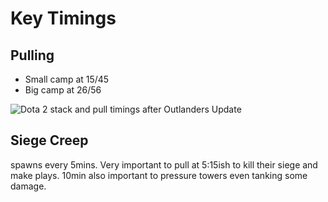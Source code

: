 # Key Timings
## Pulling
- Small camp at 15/45
- Big camp at 26/56

![Dota 2 stack and pull timings after Outlanders Update](https://d1wrci9wmi4ouq.cloudfront.net/news/images/3718/59682caccc1cf606d32574a6b9d37e7d/thumbs/web/w800/jpg/0f83c27f182f79e81445411e39eb723f.jpg)

## Siege Creep
spawns every 5mins. Very important to pull at 5:15ish to kill their siege and make plays.
10min also important to pressure towers even tanking some damage.